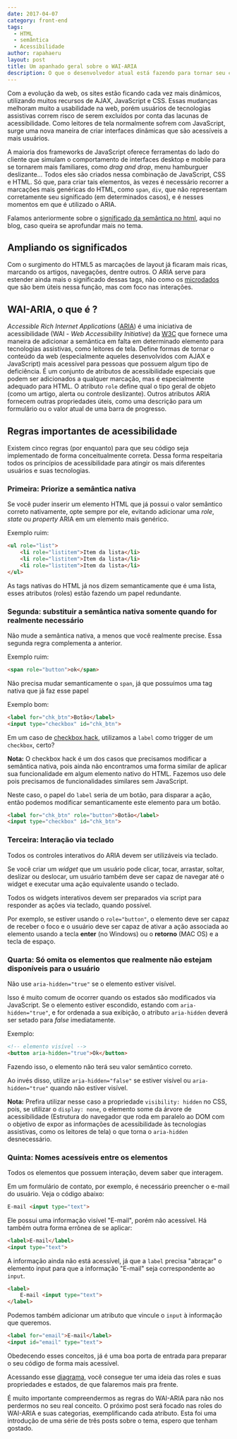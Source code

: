 ```yaml
---
date: 2017-04-07
category: front-end
tags:
  - HTML
  - semântica
  - Acessibilidade
author: rapahaeru
layout: post
title: Um apanhado geral sobre o WAI-ARIA
description: O que o desenvolvedor atual está fazendo para tornar seu conteúdo mais acessível para pessoas com algum tipo de deficiência? Com a evolução da web, a usabilidade melhorou muito, porém usuários de tecnologias assistivas correm risco de serem excluídos por conta das lacunas de acessibilidade que surgem com as páginas mais dinâmicas. Como leitores de tela normalmente sofrem com JavaScript, surge uma nova maneira de criar interfaces dinâmicas que são acessíveis a mais usuários.
---
```


Com a evolução da web, os sites estão ficando cada vez mais dinâmicos, utilizando muitos recursos de AJAX, JavaScript e CSS. Essas mudanças melhoram muito a usabilidade na web, porém usuários de tecnologias assistivas correm risco de serem excluídos por conta das lacunas de acessibilidade. Como leitores de tela normalmente sofrem com JavaScript, surge uma nova maneira de criar interfaces dinâmicas que são acessíveis a mais usuários.

A maioria dos frameworks de JavaScript oferece ferramentas do lado do cliente que simulam o comportamento de interfaces desktop e mobile para se tornarem mais familiares, como *drag and drop*, menu hamburguer deslizante... Todos eles são criados nessa combinação de JavaScript, CSS e HTML. Só que, para criar tais elementos, às vezes é necessário recorrer a marcações mais genéricas do HTML, como `span`, `div`, que não representam corretamente seu significado (em determinados casos), e é nesses momentos em que é utilizado o ARIA.

Falamos anteriormente sobre o [significado da semântica no html](/html-semantico-1/), aqui no blog, caso queira se aprofundar mais no tema.

## Ampliando os significados

Com o surgimento do HTML5 as marcações de layout já ficaram mais ricas, marcando os artigos, navegações, dentre outros. O ARIA serve para estender ainda mais o significado dessas tags, não como os [microdados](/html-semantico-2/) que são bem úteis nessa função, mas com foco nas interações.

## WAI-ARIA, o que é ?

*Accessible Rich Internet Applications* ([ARIA](https://www.w3.org/WAI/intro/aria)) é uma iniciativa de acessibilidade (WAI - *Web Accessibility Initiative*) da [W3C](https://www.w3.org/) que fornece uma maneira de adicionar a semântica em falta em determinado elemento para tecnologias assistivas, como leitores de tela. Define formas de tornar o conteúdo da web (especialmente aqueles desenvolvidos com AJAX e JavaScript) mais acessível para pessoas que possuem algum tipo de deficiência. É um conjunto de atributos de acessibilidade especiais que podem ser adicionados a qualquer marcação, mas é especialmente adequado para HTML. O atributo `role` define qual o tipo geral de objeto (como um artigo, alerta ou controle deslizante). Outros atributos ARIA fornecem outras propriedades úteis, como uma descrição para um formulário ou o valor atual de uma barra de progresso.

## Regras importantes de acessibilidade

Existem cinco regras (por enquanto) para que seu código seja implementado de forma conceitualmente correta.
Dessa forma respeitaria todos os princípios de acessibilidade para atingir os mais diferentes usuários e suas tecnologias.

### Primeira: Priorize a semântica nativa
Se você puder inserir um elemento HTML que já possui o valor semântico correto nativamente, opte sempre por ele, evitando adicionar uma *role*, *state* ou *property* ARIA em um elemento mais genérico.

Exemplo ruim:
```html
<ul role="list">
    <li role="listitem">Item da lista</li>
    <li role="listitem">Item da lista</li>
    <li role="listitem">Item da lista</li>
</ul>
```

As tags nativas do HTML já nos dizem semanticamente que é uma lista, esses atributos (roles) estão fazendo um papel redundante.

### Segunda: substituir a semântica nativa somente quando for realmente necessário
Não mude a semântica nativa, a menos que você realmente precise. Essa segunda regra complementa a anterior.

Exemplo ruim:
```html
<span role="button">ok</span>
```
Não precisa mudar semanticamente o `span`, já que possuímos uma tag nativa que já faz esse papel

Exemplo bom:

```html
<label for="chk_btn">Botão</label>
<input type="checkbox" id="chk_btn">
```

Em um caso de [checkbox hack](https://css-tricks.com/the-checkbox-hack/), utilizamos a `label` como trigger de um `checkbox`, certo?

**Nota:** O checkbox hack é um dos casos que precisamos modificar a semântica nativa, pois ainda não encontramos uma forma similar de aplicar sua funcionalidade em algum elemento nativo do HTML. Fazemos uso dele pois precisamos de funcionalidades similares sem JavaScript.

Neste caso, o papel do `label` seria de um botão, para disparar a ação, então podemos modificar semanticamente este elemento para um botão.
```html
<label for="chk_btn" role="button">Botão</label>
<input type="checkbox" id="chk_btn">
```

### Terceira: Interação via teclado
Todos os controles interativos do ARIA devem ser utilizáveis via teclado.

Se você criar um *widget* que um usuário pode clicar, tocar, arrastar, soltar, deslizar ou deslocar, um usuário também deve ser capaz de navegar até o widget e executar uma ação equivalente usando o teclado.

Todos os widgets interativos devem ser preparados via script para responder as ações via teclado, quando possível.

Por exemplo, se estiver usando o `role="button"`, o elemento deve ser capaz de receber o foco e o usuário deve ser capaz de ativar a ação associada ao elemento usando a tecla **enter** (no Windows) ou o **retorno** (MAC OS) e a tecla de espaço.

### Quarta: Só omita os elementos que realmente não estejam disponíveis para o usuário  
Não use `aria-hidden="true"` se o elemento estiver visível. 

Isso é muito comum de ocorrer quando os estados são modificados via JavaScript.
Se o elemento estiver escondido, estando com `aria-hidden="true"`, e for ordenada a sua exibição, o atributo `aria-hidden` deverá ser setado para *false* imediatamente.

Exemplo:
```html
<!-- elemento visível -->
<button aria-hidden="true">Ok</button>
```

Fazendo isso, o elemento não terá seu valor semântico correto.

Ao invés disso, utilize `aria-hidden="false"` se estiver visível ou `aria-hidden="true"` quando não estiver visível.

**Nota:** Prefira utilizar nesse caso a propriedade `visibility: hidden` no CSS, pois, se utilizar o `display: none`, o elemento some da árvore de acessibilidade (Estrutura do navegador que roda em paralelo ao DOM com o objetivo de expor as informações de acessibilidade às tecnologias assistivas, como os leitores de tela) o que torna o `aria-hidden` desnecessário.


### Quinta: Nomes acessíveis entre os elementos
Todos os elementos que possuem interação, devem saber que interagem.

Em um formulário de contato, por exemplo, é necessário preencher o e-mail do usuário. Veja o código abaixo:
```html
E-mail <input type="text">
```
Ele possui uma informação visível "E-mail", porém não acessível.
Há também outra forma errônea de se aplicar:
```html
<label>E-mail</label>
<input type="text">
```
A informação ainda não está acessível, já que a `label` precisa "abraçar" o elemento input para que a informação "E-mail" seja correspondente ao `input`.
```html
<label>
    E-mail <input type="text">
</label>
```
Podemos também adicionar um atributo que vincule o `input` à informação que queremos.
```html
<label for="email">E-mail</label>
<input id="email" type="text">
```
Obedecendo esses conceitos, já é uma boa porta de entrada para preparar o seu código de forma mais acessível.

Acessando esse [diagrama](https://www.w3.org/TR/wai-aria/rdf_model.png), você consegue ter uma ideia das roles e suas propriedades e estados, de que falaremos mais pra frente.

É muito importante compreendermos as regras do WAI-ARIA para não nos perdermos no seu real conceito. O próximo post será focado nas roles do WAI-ARIA e suas categorias, exemplificando cada atributo.
Esta foi uma introdução de uma série de três posts sobre o tema, espero que tenham gostado.
